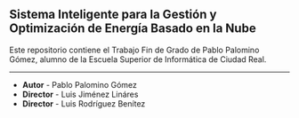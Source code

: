 ## Sistema Inteligente para la Gestión y Optimización de Energía Basado en la Nube
Este repositorio contiene el Trabajo Fin de Grado de Pablo Palomino Gómez, alumno
de la Escuela Superior de Informática de Ciudad Real.

________________________________________________________________

* **Autor** - Pablo Palomino Gómez
* **Director** - Luis Jiménez Lináres
* **Director** - Luis Rodríguez Benítez
